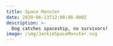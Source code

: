 ```yaml
---
title: Space Monster
date: 2020-06-13T12:00:00.000Z
description: >-
  Dog catches spaceship, no survivors!
image: /img/JackieSpaceMonster.svg
---
```

